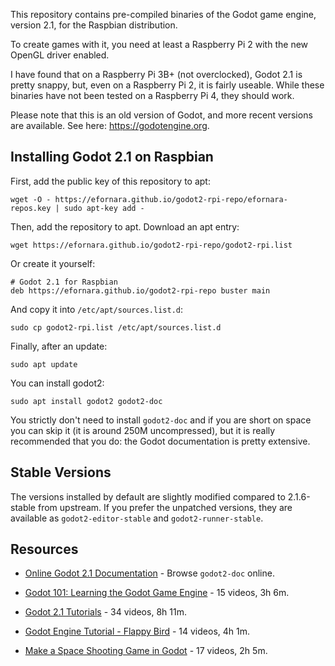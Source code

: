 This repository contains pre-compiled binaries of the Godot game engine,
version 2.1, for the Raspbian distribution.

To create games with it, you need at least a Raspberry Pi 2 with the new
OpenGL driver enabled.

I have found that on a Raspberry Pi 3B+ (not overclocked), Godot 2.1 is pretty
snappy, but, even on a Raspberry Pi 2, it is fairly useable.  While these
binaries have not been tested on a Raspberry Pi 4, they should work.

Please note that this is an old version of Godot, and more recent versions are
available. See here: <https://godotengine.org>.

## Installing Godot 2.1 on Raspbian

First, add the public key of this repository to apt:

    wget -O - https://efornara.github.io/godot2-rpi-repo/efornara-repos.key | sudo apt-key add -

Then, add the repository to apt. Download an apt entry:

    wget https://efornara.github.io/godot2-rpi-repo/godot2-rpi.list

Or create it yourself:

	# Godot 2.1 for Raspbian
    deb https://efornara.github.io/godot2-rpi-repo buster main

And copy it into `/etc/apt/sources.list.d`:

    sudo cp godot2-rpi.list /etc/apt/sources.list.d

Finally, after an update:

    sudo apt update

You can install godot2:

    sudo apt install godot2 godot2-doc

You strictly don't need to install `godot2-doc` and if you are short on space
you can skip it (it is around 250M uncompressed), but it is really recommended
that you do: the Godot documentation is pretty extensive.

## Stable Versions

The versions installed by default are slightly modified compared to
2.1.6-stable from upstream. If you prefer the unpatched versions, they are
available as `godot2-editor-stable` and `godot2-runner-stable`.

## Resources

- [Online Godot 2.1 Documentation](https://docs.godotengine.org/en/2.1/learning/step_by_step/index.html) -
  Browse `godot2-doc` online.

- [Godot 101: Learning the Godot Game Engine](https://www.youtube.com/playlist?list=PLsk-HSGFjnaFISfGRTXxp65FXOa9UkYc5) -
  15 videos, 3h 6m.

- [Godot 2.1 Tutorials](https://www.youtube.com/playlist?list=PLhqJJNjsQ7KEr_YlibZ3SBuzfw9xwGduK) -
  34 videos, 8h 11m.

- [Godot Engine Tutorial - Flappy Bird](https://www.youtube.com/playlist?list=PLv3l-oZCXaql20IlPe7gfBEzomnPSLekY) -
  14 videos, 4h 1m.

- [Make a Space Shooting Game in Godot](https://www.youtube.com/playlist?list=PLv3l-oZCXaqkUEqrLsKJIAhAxK_Im6Qew) -
  17 videos, 2h 5m.
